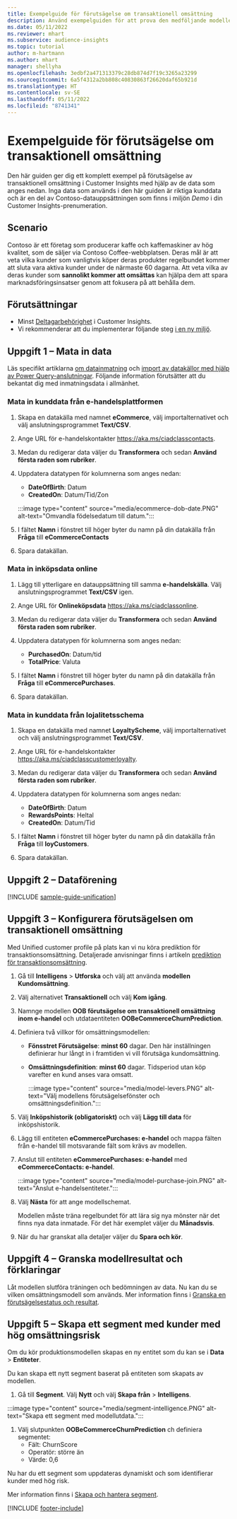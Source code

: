 ```yaml
---
title: Exempelguide för förutsägelse om transaktionell omsättning
description: Använd exempelguiden för att prova den medföljande modellen för förutsägelse om transaktionell omsättning.
ms.date: 05/11/2022
ms.reviewer: mhart
ms.subservice: audience-insights
ms.topic: tutorial
author: m-hartmann
ms.author: mhart
manager: shellyha
ms.openlocfilehash: 3edbf2a471313379c28db874d7f19c3265a23299
ms.sourcegitcommit: 6a5f4312a2bb808c40830863f26620daf65b921d
ms.translationtype: HT
ms.contentlocale: sv-SE
ms.lasthandoff: 05/11/2022
ms.locfileid: "8741341"
---
```

# <a name="transactional-churn-prediction-sample-guide"></a>Exempelguide för förutsägelse om transaktionell omsättning

Den här guiden ger dig ett komplett exempel på förutsägelse av transaktionell omsättning i Customer Insights med hjälp av de data som anges nedan. Inga data som används i den här guiden är riktiga kunddata och är en del av Contoso-datauppsättningen som finns i miljön *Demo* i din Customer Insights-prenumeration.

## <a name="scenario"></a>Scenario

Contoso är ett företag som producerar kaffe och kaffemaskiner av hög kvalitet, som de säljer via Contoso Coffee-webbplatsen. Deras mål är att veta vilka kunder som vanligtvis köper deras produkter regelbundet kommer att sluta vara aktiva kunder under de närmaste 60 dagarna. Att veta vilka av deras kunder som **sannolikt kommer att omsättas** kan hjälpa dem att spara marknadsföringsinsatser genom att fokusera på att behålla dem.

## <a name="prerequisites"></a>Förutsättningar

- Minst [Deltagarbehörighet](permissions.md) i Customer Insights.
- Vi rekommenderar att du implementerar följande steg [i en ny miljö](manage-environments.md).

## <a name="task-1---ingest-data"></a>Uppgift 1 – Mata in data

Läs specifikt artiklarna [om datainmatning](data-sources.md) och [import av datakällor med hjälp av Power Query-anslutningar](connect-power-query.md). Följande information förutsätter att du bekantat dig med inmatningsdata i allmänhet. 

### <a name="ingest-customer-data-from-ecommerce-platform"></a>Mata in kunddata från e-handelsplattformen

1. Skapa en datakälla med namnet **eCommerce**, välj importalternativet och välj anslutningsprogrammet **Text/CSV**.

1. Ange URL för e-handelskontakter https://aka.ms/ciadclasscontacts.

1. Medan du redigerar data väljer du **Transformera** och sedan **Använd första raden som rubriker**.

1. Uppdatera datatypen för kolumnerna som anges nedan:

   - **DateOfBirth**: Datum
   - **CreatedOn**: Datum/Tid/Zon

   :::image type="content" source="media/ecommerce-dob-date.PNG" alt-text="Omvandla födelsedatum till datum.":::

1. I fältet **Namn** i fönstret till höger byter du namn på din datakälla från **Fråga** till **eCommerceContacts**

1. Spara datakällan.

### <a name="ingest-online-purchase-data"></a>Mata in inköpsdata online

1. Lägg till ytterligare en datauppsättning till samma **e-handelskälla**. Välj anslutningsprogrammet **Text/CSV** igen.

1. Ange URL för **Onlineköpsdata** https://aka.ms/ciadclassonline.

1. Medan du redigerar data väljer du **Transformera** och sedan **Använd första raden som rubriker**.

1. Uppdatera datatypen för kolumnerna som anges nedan:

   - **PurchasedOn**: Datum/tid
   - **TotalPrice**: Valuta
   
1. I fältet **Namn** i fönstret till höger byter du namn på din datakälla från **Fråga** till **eCommercePurchases**.

1. Spara datakällan.

### <a name="ingest-customer-data-from-loyalty-schema"></a>Mata in kunddata från lojalitetsschema

1. Skapa en datakälla med namnet **LoyaltyScheme**, välj importalternativet och välj anslutningsprogrammet **Text/CSV**.

1. Ange URL för e-handelskontakter https://aka.ms/ciadclasscustomerloyalty.

1. Medan du redigerar data väljer du **Transformera** och sedan **Använd första raden som rubriker**.

1. Uppdatera datatypen för kolumnerna som anges nedan:

   - **DateOfBirth**: Datum
   - **RewardsPoints**: Heltal
   - **CreatedOn**: Datum/Tid

1. I fältet **Namn** i fönstret till höger byter du namn på din datakälla från **Fråga** till **loyCustomers**.

1. Spara datakällan.

## <a name="task-2---data-unification"></a>Uppgift 2 – Dataförening

[!INCLUDE [sample-guide-unification](includes/sample-guide-unification.md)]

## <a name="task-3---configure-transaction-churn-prediction"></a>Uppgift 3 – Konfigurera förutsägelsen om transaktionell omsättning

Med Unified customer profile på plats kan vi nu köra prediktion för transaktionsomsättning. Detaljerade anvisningar finns i artikeln [prediktion för transaktionsomsättning](predict-transactional-churn.md). 

1. Gå till **Intelligens** > **Utforska** och välj att använda **modellen Kundomsättning**.

1. Välj alternativet **Transaktionell** och välj **Kom igång**.

1. Namnge modellen **OOB förutsägelse om transaktionell omsättning inom e-handel** och utdataentiteten **OOBeCommerceChurnPrediction**.

1. Definiera två villkor för omsättningsmodellen:

   * **Fönsstret Förutsägelse**: **minst 60** dagar. Den här inställningen definierar hur långt in i framtiden vi vill förutsäga kundomsättning.

   * **Omsättningsdefinition**: **minst 60** dagar. Tidsperiod utan köp varefter en kund anses vara omsatt.

     :::image type="content" source="media/model-levers.PNG" alt-text="Välj modellens förutsägelsefönster och omsättningsdefinition.":::

1. Välj **Inköpshistorik (obligatoriskt)** och välj **Lägg till data** för inköpshistorik.

1. Lägg till entiteten **eCommercePurchases: e-handel** och mappa fälten från e-handel till motsvarande fält som krävs av modellen.

1. Anslut till entiteten **eCommercePurchases: e-handel** med **eCommerceContacts: e-handel**.

   :::image type="content" source="media/model-purchase-join.PNG" alt-text="Anslut e-handelsentiteter.":::

1. Välj **Nästa** för att ange modellschemat.

   Modellen måste träna regelbundet för att lära sig nya mönster när det finns nya data inmatade. För det här exemplet väljer du **Månadsvis**.

1. När du har granskat alla detaljer väljer du **Spara och kör**.

## <a name="task-4---review-model-results-and-explanations"></a>Uppgift 4 – Granska modellresultat och förklaringar

Låt modellen slutföra träningen och bedömningen av data. Nu kan du se vilken omsättningsmodell som används. Mer information finns i [Granska en förutsägelsestatus och resultat](predict-transactional-churn.md#review-a-prediction-status-and-results).

## <a name="task-5---create-a-segment-of-high-churn-risk-customers"></a>Uppgift 5 – Skapa ett segment med kunder med hög omsättningsrisk

Om du kör produktionsmodellen skapas en ny entitet som du kan se i **Data** > **Entiteter**.   

Du kan skapa ett nytt segment baserat på entiteten som skapats av modellen.

1.  Gå till **Segment**. Välj **Nytt** och välj **Skapa från** > **Intelligens**. 

   :::image type="content" source="media/segment-intelligence.PNG" alt-text="Skapa ett segment med modellutdata.":::

1. Välj slutpunkten **OOBeCommerceChurnPrediction** ch definiera segmentet: 
   - Fält: ChurnScore
   - Operatör: större än
   - Värde: 0,6

Nu har du ett segment som uppdateras dynamiskt och som identifierar kunder med hög risk.

Mer information finns i [Skapa och hantera segment](segments.md).


[!INCLUDE [footer-include](includes/footer-banner.md)]
